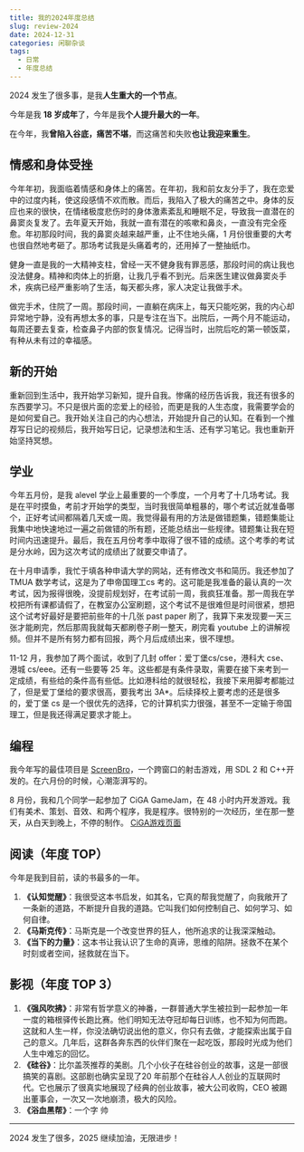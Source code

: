 ```yaml
---
title: 我的2024年度总结
slug: review-2024
date: 2024-12-31
categories: 闲聊杂谈
tags:
  - 日常
  - 年度总结
---
```


2024 发生了很多事，是我**人生重大的一个节点**。

今年是我 **18 岁成年**了，今年是我**个人提升最大的一年**。

在今年，我**曾陷入谷底，痛苦不堪**，而这痛苦和失败**也让我迎来重生**。

## 情感和身体受挫
今年年初，我面临着情感和身体上的痛苦。在年初，我和前女友分手了，我在恋爱中的过度内耗，使这段感情不欢而散。而后，我陷入了极大的痛苦之中。身体的反应也来的很快，在情绪极度悲伤时的身体激素紊乱和睡眠不足，导致我一直潜在的鼻窦炎复发了。去年夏天开始，我就一直有潜在的咳嗽和鼻炎，一直没有完全痊愈。年初那段时间，我的鼻窦炎越来越严重，止不住地头痛，1 月份很重要的大考也很自然地考砸了。那场考试我是头痛着考的，还用掉了一整抽纸巾。

健身一直是我的一大精神支柱，曾经一天不健身我有罪恶感，那段时间的病让我也没法健身。精神和肉体上的折磨，让我几乎看不到光。后来医生建议做鼻窦炎手术，疾病已经严重影响了生活，每天都头疼，家人决定让我做手术。

做完手术，住院了一周。那段时间，一直躺在病床上，每天只能吃粥，我的内心却异常地宁静，没有再想太多的事，只是专注在当下。出院后，一两个月不能运动，每周还要去复查，检查鼻子内部的恢复情况。记得当时，出院后吃的第一顿饭菜，有种从未有过的幸福感。

## 新的开始
重新回到生活中，我开始学习新知，提升自我。惨痛的经历告诉我，我还有很多的东西要学习。不只是很片面的恋爱上的经验，而更是我的人生态度，我需要学会的是如何爱自己。我开始关注自己的内心想法，开始提升自己的认知。在看到一个推荐写日记的视频后，我开始写日记，记录想法和生活、还有学习笔记。我也重新开始坚持冥想。

## 学业
今年五月份，是我 alevel 学业上最重要的一个季度，一个月考了十几场考试。我是在平时摸鱼，考前才开始学的类型，当时我很简单粗暴的，哪个考试近就准备哪个，正好考试间都隔着几天或一周。我觉得最有用的方法是做错题集，错题集能让我集中地快速地过一遍之前做错的所有题，还能总结出一些规律。错题集让我在短时间内迅速提升。最后，我在五月份考季中取得了很不错的成绩。这个考季的考试是分水岭，因为这次考试的成绩出了就要交申请了。

在十月申请季，我忙于填各种申请大学的网站，还有修改文书和简历。我还参加了 TMUA 数学考试，这是为了申帝国理工cs 考的。这可能是我准备的最认真的一次考试，因为报得很晚，没提前规划好，在考试前一周，我疯狂准备。那一周我在学校把所有课都请假了，在教室办公室刷题，这个考试不是很难但是时间很紧，想把这个试考好最好是要把前些年的十几张 past paper 刷了，我算下来发现要一天三张才能刷完，然后那周我就每天都刷卷子刷一整天，刷完看 youtube 上的讲解视频。但并不是所有努力都有回报，两个月后成绩出来，很不理想。

11-12 月，我参加了两个面试，收到了几封 offer：爱丁堡cs/cse，港科大 cse、港城 cs/eee。还有一些要等 25 年。这些都是有条件录取，需要在接下来考到一定成绩，有些给的条件高有些低。比如港科给的就很轻松，我接下来用脚考都能过了，但是爱丁堡给的要求很高，要我考出 3A*。后续择校上要考虑的还是很多的，爱丁堡 cs 是一个很优先的选择，它的计算机实力很强，甚至不一定输于帝国理工，但是我还得满足要求才能上。

## 编程
我今年写的最佳项目是 [ScreenBro](https://github.com/kmeykranz/ScreenBro)，一个跨窗口的射击游戏，用 SDL 2 和 C++开发的。在六月份的时候，心潮澎湃写的。

8 月份，我和几个同学一起参加了 CiGA GameJam，在 48 小时内开发游戏。我们有美术、策划、音效、和两个程序，我是程序。很特别的一次经历，坐在那一整天，从白天到晚上，不停的制作。
[CiGA游戏页面](https://www.gmhub.com/game/5047)

## 阅读（年度 TOP）
今年是我到目前，读的书最多的一年。

1. **《认知觉醒》**：我很受这本书启发，如其名，它真的帮我觉醒了，向我敞开了一条新的道路，不断提升自我的道路。它叫我们如何控制自己、如何学习、如何自律。
2. **《马斯克传》**：马斯克是一个改变世界的狂人，他所追求的让我深深触动。
3. **《当下的力量》**：这本书让我认识了生命的真谛，思维的陷阱。拯救不在某个时刻或者空间，拯救就在当下。

## 影视（年度 TOP 3）
1. **《强风吹拂》**：非常有哲学意义的神番，一群普通大学生被拉到一起参加一年一度的箱根驿传长跑比赛。他们明知无法夺冠却每日训练，也不知为何而跑。这就和人生一样，你没法确切说出他的意义，你只有去做，才能探索出属于自己的意义。几年后，这群各奔东西的伙伴们聚在一起吃饭，那段时光成为他们人生中难忘的回忆。
2. **《硅谷》**：比尔盖茨推荐的美剧。几个小伙子在硅谷创业的故事，这是一部很搞笑的喜剧。这部剧也确实呈现了20 年前那个在硅谷人人创业的互联网时代。它也展示了很真实地展现了经典的创业故事，被大公司收购，CEO 被踢出董事会，一次又一次地崩溃，极大的风险。
3. **《浴血黑帮》**：一个字 帅

---
2024 发生了很多，2025 继续加油，无限进步！